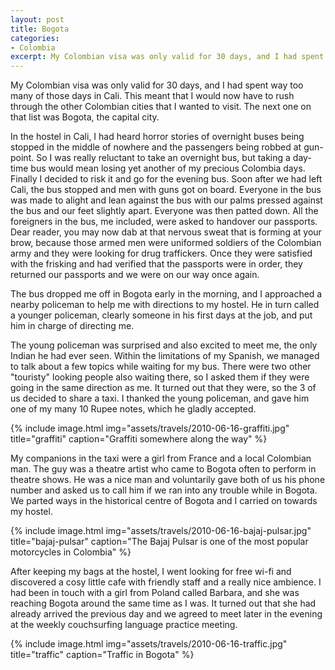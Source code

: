 ```yaml
---
layout: post
title: Bogota
categories:
- Colombia
excerpt: My Colombian visa was only valid for 30 days, and I had spent way too many of those days in Cali. This meant that I would now have to rush through the other Colombian cities that I wanted to visit. The next one on that list was Bogota, the capital city.
---
```


My Colombian visa was only valid for 30 days, and I had spent way too many of
those days in Cali. This meant that I would now have to rush through the other
Colombian cities that I wanted to visit. The next one on that list was Bogota,
the capital city.

In the hostel in Cali, I had heard horror stories of overnight buses being
stopped in the middle of nowhere and the passengers being robbed at gun-point.
So I was really reluctant to take an overnight bus, but taking a day-time bus
would mean losing yet another of my precious Colombia days. Finally I decided to
risk it and go for the evening bus. Soon after we had left Cali, the bus stopped
and men with guns got on board. Everyone in the bus was made to alight and lean
against the bus with our palms pressed against the bus and our feet slightly
apart. Everyone was then patted down. All the foreigners in the bus, me
included, were asked to handover our passports. Dear reader, you may now dab at
that nervous sweat that is forming at your brow, because those armed men were
uniformed soldiers of the Colombian army and they were looking for drug
traffickers. Once they were satisfied with the frisking and had verified that
the passports were in order, they returned our passports and we were on our way
once again.

The bus dropped me off in Bogota early in the morning, and I approached a nearby
policeman to help me with directions to my hostel. He in turn called a younger
policeman, clearly someone in his first days at the job, and put him in charge
of directing me.

The young policeman was surprised and also excited to meet me, the only Indian
he had ever seen. Within the limitations of my Spanish, we managed to talk about
a few topics while waiting for my bus. There were two other "touristy" looking
people also waiting there, so I asked them if they were going in the same
direction as me. It turned out that they were, so the 3 of us decided to share a
taxi. I thanked the young policeman, and gave him one of my many 10 Rupee notes,
which he gladly accepted.

{% include image.html
    img="assets/travels/2010-06-16-graffiti.jpg"
    title="graffiti"
    caption="Graffiti somewhere along the way" %}

My companions in the taxi were a girl from France and a local Colombian man. The
guy was a theatre artist who came to Bogota often to perform in theatre shows.
He was a nice man and voluntarily gave both of us his phone number and asked us
to call him if we ran into any trouble while in Bogota. We parted ways in the
historical centre of Bogota and I carried on towards my hostel.

{% include image.html
    img="assets/travels/2010-06-16-bajaj-pulsar.jpg"
    title="bajaj-pulsar"
    caption="The Bajaj Pulsar is one of the most popular motorcycles in
    Colombia" %}

After keeping my bags at the hostel, I went looking for free wi-fi and
discovered a cosy little cafe with friendly staff and a really nice ambience. I
had been in touch with a girl from Poland called Barbara, and she was reaching
Bogota around the same time as I was. It turned out that she had already arrived
the previous day and we agreed to meet later in the evening at the weekly
couchsurfing language practice meeting.

{% include image.html
    img="assets/travels/2010-06-16-traffic.jpg"
    title="traffic"
    caption="Traffic in Bogota" %}
